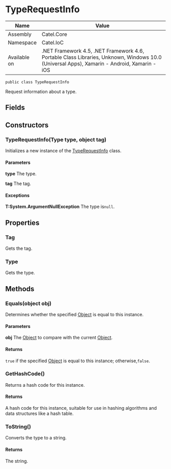 

# TypeRequestInfo

Name|Value
---|---
Assembly|Catel.Core
Namespace|Catel.IoC
Available on|.NET Framework 4.5, .NET Framework 4.6, Portable Class Libraries, Unknown, Windows 10.0 (Universal Apps), Xamarin - Android, Xamarin - iOS

```
public class TypeRequestInfo
```

Request information about a type.



## Fields

## Constructors

### TypeRequestInfo(Type type, object tag)

Initializes a new instance of the [TypeRequestInfo](#) class.

#### Parameters

**type**
The type.

**tag**
The tag.

#### Exceptions

**T:System.ArgumentNullException**
The type is`null`.



## Properties

### Tag

Gets the tag.



### Type

Gets the type.



## Methods

### Equals(object obj)

Determines whether the specified [Object](#) is equal to this instance.

#### Parameters

**obj**
The [Object](#) to compare with the current [Object](#).

#### Returns

`true` if the specified [Object](#) is equal to this instance; otherwise,`false`.



### GetHashCode()

Returns a hash code for this instance.

#### Returns

A hash code for this instance, suitable for use in hashing algorithms and data structures like a hash table.



### ToString()

Converts the type to a string.

#### Returns

The string.



